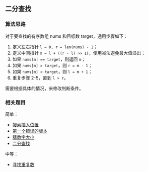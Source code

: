 ## 二分查找

### 算法思路
对于要查找的有序数组 nums 和目标数 target，通用步骤如下：
1. 定义左右指针 `l = 0, r = len(nums) - 1`；
2. 定义中间指针 `m = l + ((r - l) >> 1)`，使用减法避免最大值溢出；
3. 如果 `nums[m] == target`，则返回 `m`； 
4. 如果 `nums[m] > target`，则 `r = m - 1`；
5. 如果 `nums[m] < target`，则 `l = m + 1`；
6. 重复步骤 2-5，直到 `l > r`。

需要根据具体的情况，来修改判断条件。

### 相关题目
简单：
+ [搜索插入位置](../solutions/128/35.md)
+ [第一个错误的版本](../solutions/384/278.md)
+ [猜数字大小](../solutions/384/374.md)
+ [二分查找](../solutions/768/704.md)

中等：
+ [寻找重复数](../solutions/384/287.md)
